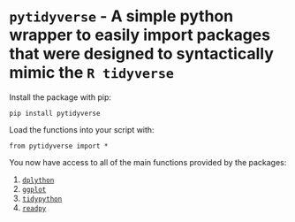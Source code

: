 # `pytidyverse` - A simple python wrapper to easily import packages that were designed to syntactically mimic the `R tidyverse` 

Install the package with pip:

    pip install pytidyverse
    
Load the functions into your script with:

    from pytidyverse import *
    
You now have access to all of the main functions provided by the packages:

1) [`dplython`](https://pythonhosted.org/dplython/)
2) [`ggplot`](http://ggplot.yhathq.com/)
3) [`tidypython`](https://github.com/durrantmm/tidypython)
4) [`readpy`](https://github.com/durrantmm/readpy)
